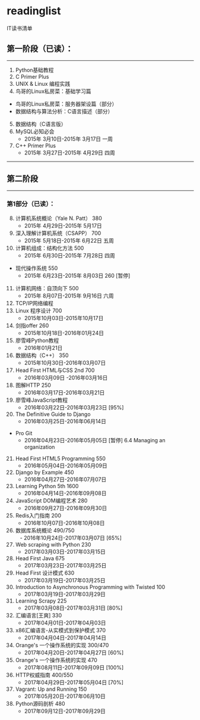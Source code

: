 # readinglist
IT读书清单

## 第一阶段（已读）：
----------
1. Python基础教程
2. C Primer Plus
3. UNIX & Linux 编程实践
4. 鸟哥的Linux私房菜：基础学习篇  
- 鸟哥的Linux私房菜：服务器架设篇（部分）  
- 数据结构与算法分析：C语言描述（部分）  
5. 数据结构（C语言版）
6. MySQL必知必会
    - 2015年 3月10日-2015年 3月17日 一周
7. C++ Primer Plus  
    - 2015年 3月27日-2015年 4月29日 四周   
    
----------

## 第二阶段
----------
### 第1部分（已读）：
8. 计算机系统概论（Yale N. Patt） 380                             
    - 2015年 4月29日-2015年 5月17日
9. 深入理解计算机系统（CSAPP）  700                             
    - 2015年 5月18日-2015年 6月22日 五周
10. 计算机组成：结构化方法           500                             
    - 2015年 6月30日-2015年 7月28日 四周  
- 现代操作系统                               550   
    - 2015年 6月23日-2015年 8月03日 260 [暂停]
11. 计算机网络：自顶向下              500                             
    - 2015年 8月07日-2015年 9月16日  六周
12. TCP/IP网络编程
13. Linux 程序设计                         700                                
    - 2015年10月03日-2015年10月17日
14. 剑指offer                                  260                            
    - 2015年10月18日-2016年01月24日
15. 廖雪峰Python教程                                                       
    - 2016年01月21日
16. 数据结构（C++）                    350                        
    - 2015年10月30日-2016年03月07日
17. Head First HTML与CSS 2nd   700                              
    - 2016年03月09日 -2016年03月16日
18. 图解HTTP                                250                             
    - 2016年03月17日-2016年03月21日
19. 廖雪峰JavaScript教程                                                  
    - 2016年03月22日-2016年03月23日    [95%] 
20. The Definitive Guide to Django                                     
    - 2016年03月25日-2016年06月14日
- Pro Git                                                                   
    - 2016年04月23日-2016年05月05日    [暂停] 6.4 Managing an organization
21. Head First HTML5 Programming    550                    
    - 2016年05月04日-2016年05月09日
22. Django by Example                450                            
    - 2016年04月27日-2016年07月07日
23. Learning Python 5th 1600    
    - 2016年04月14日-2016年09月08日
24. JavaScript DOM编程艺术        280                            
    - 2016年09月27日-2016年09月30日
25. Redis入门指南                          200                            
    - 2016年10月07日-2016年10月08日
26. 数据库系统概论     490/750     
    - 2016年10月24日-2017年03月07日  [65%]
27. Web scraping with Python      230
    - 2017年03月03日-2017年03月15日
28. Head First Java			  675  
    - 2017年03月23日-2017年03月25日
29. Head First 设计模式			  630 
    - 2017年03月19日-2017年03月25日
30. Introduction to Asynchronous Programming with Twisted   100	
    - 2017年03月19日-2017年03月29日
31. Learning Scrapy			 225
    - 2017年03月08日-2017年03月31日	[80%]
32. 汇编语言[王爽]			 330
    - 2017年04月01日-2017年04月03日
33. x86汇编语言-从实模式到保护模式			 370
    - 2017年04月04日-2017年04月14日
34. Orange's 一个操作系统的实现		300/470
    - 2017年04月20日-2017年04月27日	[60%]
34. Orange's 一个操作系统的实现		470
    - 2017年08月11日-2017年09月09日	[100%]
35. HTTP权威指南		400/550
    - 2017年04月29日-2017年05月04日	[70%]
36. Vagrant: Up and Running		150	
    - 2017年05月20日-2017年06月10日
37. Python源码剖析		480
    - 2017年09月12日-2017年09月29日
